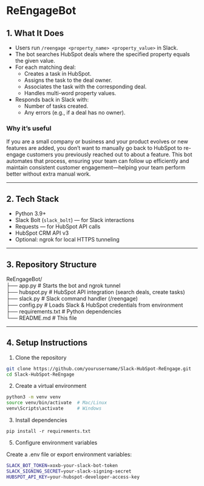 # ReEngageBot
## 1. What It Does
- Users run `/reengage <property_name> <property_value>` in Slack.
- The bot searches HubSpot deals where the specified property equals the given value.
- For each matching deal:
  - Creates a task in HubSpot.
  - Assigns the task to the deal owner.
  - Associates the task with the corresponding deal.
  - Handles multi-word property values.
- Responds back in Slack with:
  - Number of tasks created.
  - Any errors (e.g., if a deal has no owner).

### Why it’s useful
If you are a small company or business and your product evolves or new features are added, you don’t want to manually go back to HubSpot to re-engage customers you previously reached out to about a feature. This bot automates that process, ensuring your team can follow up efficiently and maintain consistent customer engagement—helping your team perform better without extra manual work.

---

## 2. Tech Stack
- Python 3.9+
- Slack Bolt (`slack_bolt`) — for Slack interactions
- Requests — for HubSpot API calls
- HubSpot CRM API v3
- Optional: ngrok for local HTTPS tunneling

---

## 3. Repository Structure

ReEngageBot/  <br>
├── app.py           # Starts the bot and ngrok tunnel  <br>
├── hubspot.py       # HubSpot API integration (search deals, create tasks)  <br>
├── slack.py         # Slack command handler (/reengage)  <br>
├── config.py        # Loads Slack & HubSpot credentials from environment  <br>
├── requirements.txt # Python dependencies  <br>
└── README.md        # This file  

---

## 4. Setup Instructions

1. Clone the repository

```bash
git clone https://github.com/yourusername/Slack-HubSpot-ReEngage.git
cd Slack-HubSpot-ReEngage
```

2. Create a virtual environment
   
```bash
python3 -m venv venv
source venv/bin/activate  # Mac/Linux
venv\Scripts\activate     # Windows
```

3. Install dependencies
   
``` pip install -r requirements.txt ```

5.	Configure environment variables

Create a .env file or export environment variables:

```bash
SLACK_BOT_TOKEN=xoxb-your-slack-bot-token
SLACK_SIGNING_SECRET=your-slack-signing-secret
HUBSPOT_API_KEY=your-hubspot-developer-access-key
```
